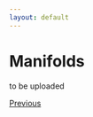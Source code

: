 ```yaml
---
layout: default
---
```


# Manifolds

to be uploaded

<div class="pagination">
  <a href="{{ '/Phys/MP/G/group.html' | relative_url }}" class="prev-button">Previous</a>
</div>